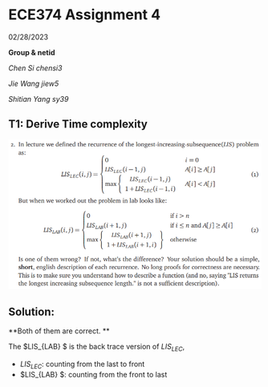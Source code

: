 # ECE374 Assignment 4

02/28/2023

**Group & netid**

*Chen Si         chensi3*

*Jie Wang        jiew5*

*Shitian Yang     sy39*

## T1: Derive Time complexity

![image-20230318194611511](./ECE374_Assignment_5_P2.assets/image-20230318194611511.png)

## Solution:

**Both of them are correct. **

The $LIS_{LAB} $ is the back trace version of $LIS_{LEC}$, 

-  $LIS_{LEC}$: counting from the last to front
-  $LIS_{LAB} $: counting from the front to last
